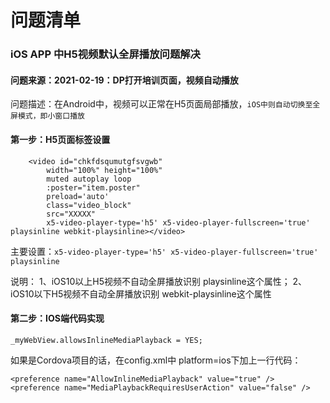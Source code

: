 # 问题清单

### iOS APP 中H5视频默认全屏播放问题解决 
#### 问题来源：2021-02-19：DP打开培训页面，视频自动播放

问题描述：在Android中，视频可以正常在H5页面局部播放，`iOS中则自动切换至全屏模式，即小窗口播放`

#### 第一步：H5页面标签设置
```H5
    <video id="chkfdsqumutgfsvgwb"
        width="100%" height="100%" 
        muted autoplay loop
        :poster="item.poster" 
        preload='auto'
        class="video_block" 
        src="XXXXX"
        x5-video-player-type='h5' x5-video-player-fullscreen='true' playsinline webkit-playsinline></video>
```
主要设置：`x5-video-player-type='h5' x5-video-player-fullscreen='true' playsinline `

说明： 
1、iOS10以上H5视频不自动全屏播放识别 playsinline这个属性；
2、iOS10以下H5视频不自动全屏播放识别 webkit-playsinline这个属性

#### 第二步：IOS端代码实现
```back
_myWebView.allowsInlineMediaPlayback = YES;
```
如果是Cordova项目的话，在config.xml中 platform=ios下加上一行代码：
```config
<preference name="AllowInlineMediaPlayback" value="true" />
<preference name="MediaPlaybackRequiresUserAction" value="false" />
```
